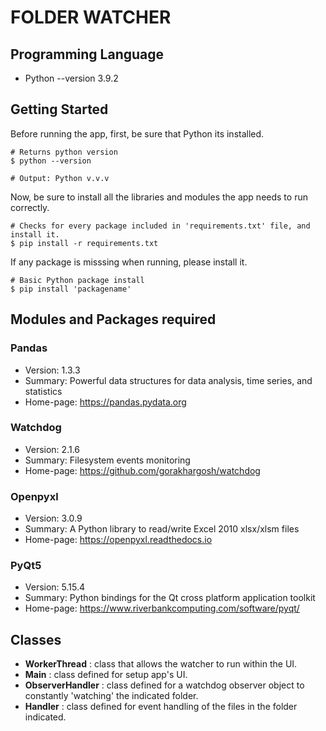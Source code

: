 # FOLDER WATCHER

## Programming Language

- Python --version 3.9.2

## Getting Started

Before running the app, first, be sure that Python its installed.

```shell
# Returns python version
$ python --version

# Output: Python v.v.v
```

Now, be sure to install all the libraries and modules the app needs to run correctly.

```shell
# Checks for every package included in 'requirements.txt' file, and install it.
$ pip install -r requirements.txt
```

If any package is misssing when running, please install it.
```shell
# Basic Python package install
$ pip install 'packagename'
```

## Modules and Packages required
### Pandas
- Version: 1.3.3
- Summary: Powerful data structures for data analysis, time series, and statistics
- Home-page: https://pandas.pydata.org
### Watchdog
- Version: 2.1.6
- Summary: Filesystem events monitoring
- Home-page: https://github.com/gorakhargosh/watchdog
### Openpyxl
- Version: 3.0.9
- Summary: A Python library to read/write Excel 2010 xlsx/xlsm files
- Home-page: https://openpyxl.readthedocs.io
### PyQt5 
- Version: 5.15.4
- Summary: Python bindings for the Qt cross platform application toolkit
- Home-page: https://www.riverbankcomputing.com/software/pyqt/

## Classes
- **WorkerThread** : class that allows the watcher to run within the UI.
- **Main** : class defined for setup app's UI. 
- **ObserverHandler** : class defined for a watchdog observer object to constantly 'watching' the indicated folder.
- **Handler** : class defined for event handling of the files in the folder indicated.
